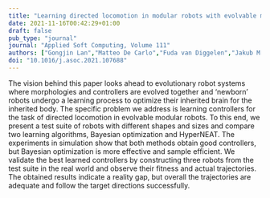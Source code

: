 ```yaml
---
title: "Learning directed locomotion in modular robots with evolvable morphologies"
date: 2021-11-16T00:42:29+01:00
draft: false
pub_type: "journal"
journal: "Applied Soft Computing, Volume 111"
authors: ["Gongjin Lan","Matteo De Carlo","Fuda van Diggelen","Jakub M. Tomczak","Diederik M. Roijers","A.E. Eiben"]
doi: "10.1016/j.asoc.2021.107688"
---
```


The vision behind this paper looks ahead to evolutionary robot systems where morphologies and controllers are evolved together and ‘newborn’ robots undergo a learning process to optimize their inherited brain for the inherited body. The specific problem we address is learning controllers for the task of directed locomotion in evolvable modular robots. To this end, we present a test suite of robots with different shapes and sizes and compare two learning algorithms, Bayesian optimization and HyperNEAT. The experiments in simulation show that both methods obtain good controllers, but Bayesian optimization is more effective and sample efficient. We validate the best learned controllers by constructing three robots from the test suite in the real world and observe their fitness and actual trajectories. The obtained results indicate a reality gap, but overall the trajectories are adequate and follow the target directions successfully.
